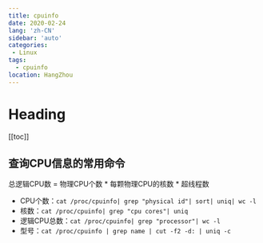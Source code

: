 ```yaml
---
title: cpuinfo
date: 2020-02-24
lang: 'zh-CN'
sidebar: 'auto'
categories:
 - Linux
tags: 
  - cpuinfo
location: HangZhou
---
```


# Heading
[[toc]]

## 查询CPU信息的常用命令
总逻辑CPU数 = 物理CPU个数 * 每颗物理CPU的核数 * 超线程数  

- CPU个数：`cat /proc/cpuinfo| grep "physical id"| sort| uniq| wc -l`
- 核数：`cat /proc/cpuinfo| grep "cpu cores"| uniq`
- 逻辑CPU总数：`cat /proc/cpuinfo| grep "processor"| wc -l`
- 型号：`cat /proc/cpuinfo | grep name | cut -f2 -d: | uniq -c`